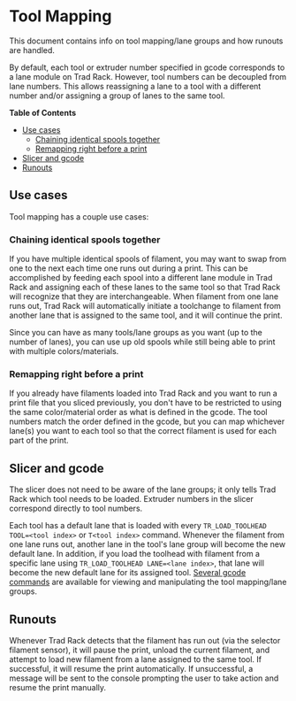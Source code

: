 # Tool Mapping

This document contains info on tool mapping/lane groups and how
runouts are handled.

By default, each tool or extruder number specified in gcode
corresponds to a lane module on Trad Rack. However, tool numbers can
be decoupled from lane numbers. This allows reassigning a lane to a
tool with a different number and/or assigning a group of lanes to the
same tool.

**Table of Contents**
- [Use cases](#use-cases)
  - [Chaining identical spools together](#chaining-identical-spools-together)
  - [Remapping right before a print](#remapping-right-before-a-print)
- [Slicer and gcode](#slicer-and-gcode)
- [Runouts](#runouts)

## Use cases

Tool mapping has a couple use cases:

### Chaining identical spools together

If you have multiple identical spools of filament, you may want to
swap from one to the next each time one runs out during a print. This
can be accomplished by feeding each spool into a different lane module
in Trad Rack and assigning each of these lanes to the same tool so
that Trad Rack will recognize that they are interchangeable. When
filament from one lane runs out, Trad Rack will automatically initiate
a toolchange to filament from another lane that is assigned to the
same tool, and it will continue the print.

Since you can have as many tools/lane groups as you want (up to the
number of lanes), you can use up old spools while still being able to
print with multiple colors/materials.

### Remapping right before a print

If you already have filaments loaded into Trad Rack and you want to
run a print file that you sliced previously, you don't have to be
restricted to using the same color/material order as what is defined
in the gcode. The tool numbers match the order defined in the gcode,
but you can map whichever lane(s) you want to each tool so that the
correct filament is used for each part of the print.

## Slicer and gcode

The slicer does not need to be aware of the lane groups; it only
tells Trad Rack which tool needs to be loaded. Extruder numbers in the
slicer correspond directly to tool numbers.

Each tool has a default lane that is loaded with every
`TR_LOAD_TOOLHEAD TOOL=<tool index>` or `T<tool index>` command.
Whenever the filament from one lane runs out, another lane in the
tool's lane group will become the new default lane. In addition, if
you load the toolhead with filament from a specific lane using
`TR_LOAD_TOOLHEAD LANE=<lane index>`, that lane will become the new
default lane for its assigned tool.
[Several gcode commands](kalico/G-Codes.md#tool-mapping) are
available for viewing and manipulating the tool mapping/lane
groups.

## Runouts

Whenever Trad Rack detects that the filament has run out (via the
selector filament sensor), it will pause the print, unload the current
filament, and attempt to load new filament from a lane assigned to the
same tool. If successful, it will resume the print automatically. If
unsuccessful, a message will be sent to the console prompting the user
to take action and resume the print manually.
